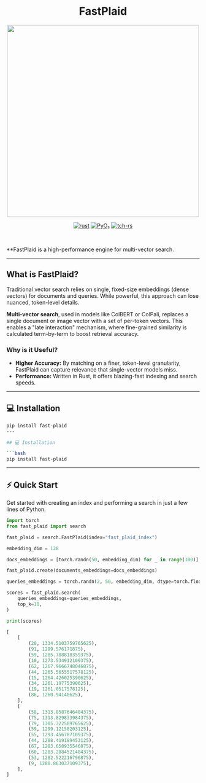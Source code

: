 <div align="center">
  <h1>FastPlaid</h1>
</div>

<p align="center"><img width=500 src="https://github.com/lightonai/fast-plaid/blob/6184631dd9b9609efac8ce43e3e15be2efbb5355/docs/logo.png"/></p>

<div align="center">
    <a href="https://github.com/lightonai/fast-plaid/tree/main"><img src="https://img.shields.io/badge/rust-%23000000.svg?style=for-the-badge&logo=rust&logoColor=white" alt="rust"></a>
    <a href="https://github.com/lightonai/fast-plaid/tree/main"><img src="https://img.shields.io/badge/PyO₃-%23000000.svg?style=for-the-badge&logo=rust&logoColor=white" alt="PyO₃"></a>
    <a href="https.github.com/lightonai/fast-plaid/tree/main"><img src="https://img.shields.io/badge/tch--rs-%23000000.svg?style=for-the-badge&logo=rust&logoColor=white" alt="tch-rs"></a>
</div>

&nbsp;

**FastPlaid is a high-performance engine for multi-vector search.

---

## What is FastPlaid?

Traditional vector search relies on single, fixed-size embeddings (dense vectors) for documents and queries. While powerful, this approach can lose nuanced, token-level details.

**Multi-vector search**, used in models like ColBERT or ColPali, replaces a single document or image vector with a set of per-token vectors. This enables a "late interaction" mechanism, where fine-grained similarity is calculated term-by-term to boost retrieval accuracy.

### Why is it Useful?

* **Higher Accuracy:** By matching on a finer, token-level granularity, FastPlaid can capture relevance that single-vector models miss.
* **Performance:** Written in Rust, it offers blazing-fast indexing and search speeds.

---

## 💻 Installation

```bash
pip install fast-plaid
---

## 💻 Installation

```bash
pip install fast-plaid
```

---

## ⚡️ Quick Start

Get started with creating an index and performing a search in just a few lines of Python.

```python
import torch
from fast_plaid import search

fast_plaid = search.FastPlaid(index="fast_plaid_index")

embedding_dim = 128

docs_embeddings = [torch.randn(50, embedding_dim) for _ in range(100)]

fast_plaid.create(documents_embeddings=docs_embeddings)

queries_embeddings = torch.randn(2, 50, embedding_dim, dtype=torch.float16)

scores = fast_plaid.search(
    queries_embeddings=queries_embeddings,
    top_k=10,
)

print(scores)
```


```python
[
    [
        (20, 1334.5103759765625),
        (91, 1299.576171875),
        (59, 1285.788818359375),
        (10, 1273.534912109375),
        (62, 1267.9666748046875),
        (44, 1265.5655517578125),
        (15, 1264.426025390625),
        (34, 1261.19775390625),
        (19, 1261.0517578125),
        (86, 1260.94140625),
    ],
    [
        (58, 1313.8587646484375),
        (75, 1313.829833984375),
        (79, 1305.322509765625),
        (59, 1299.12158203125),
        (55, 1293.456787109375),
        (44, 1288.419189453125),
        (67, 1283.658935546875),
        (60, 1283.2884521484375),
        (53, 1282.522216796875),
        (9, 1280.863037109375),
    ],
]
```
